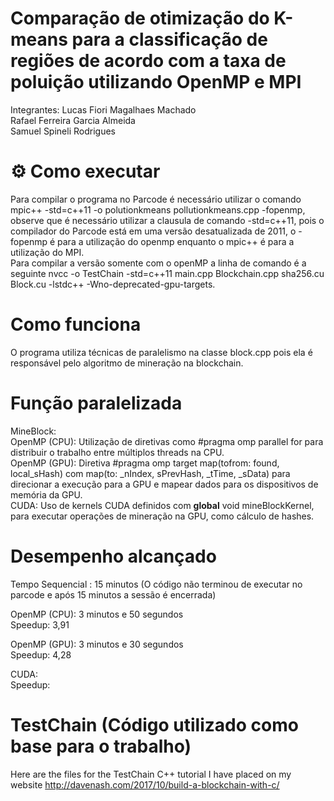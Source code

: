 # Comparação de otimização do K-means para a classificação de regiões de acordo com a taxa de poluição utilizando OpenMP e MPI
Integrantes: Lucas Fiori Magalhaes Machado\
             Rafael Ferreira Garcia Almeida\
             Samuel Spineli Rodrigues
# ⚙️ Como executar
Para compilar o programa no Parcode é necessário utilizar o comando mpic++ -std=c++11 -o polutionkmeans pollutionkmeans.cpp -fopenmp, observe que é necessário utilizar a clausula de comando -std=c++11, pois o compilador do Parcode está em uma versão desatualizada de 2011, o -fopenmp é para a utilização do openmp enquanto o mpic++ é para a utilização do MPI.\
Para compilar a versão somente com o openMP a linha de comando é a seguinte nvcc -o TestChain -std=c++11 main.cpp Blockchain.cpp sha256.cu Block.cu -lstdc++ -Wno-deprecated-gpu-targets.

# Como funciona
O programa utiliza técnicas de paralelismo na classe block.cpp pois ela é responsável pelo algoritmo de mineração na blockchain.

# Função paralelizada

MineBlock: 
\
OpenMP (CPU): Utilização de diretivas como #pragma omp parallel for para distribuir o trabalho entre múltiplos threads na CPU.
\
OpenMP (GPU): Diretiva #pragma omp target map(tofrom: found, local_sHash) com map(to: _nIndex, sPrevHash, _tTime, _sData) para direcionar a execução para a GPU e mapear dados para os dispositivos de memória da GPU.
\
CUDA: Uso de kernels CUDA definidos com __global__ void mineBlockKernel, para executar operações de mineração na GPU, como cálculo de hashes.

# Desempenho alcançado
Tempo Sequencial : 15 minutos (O código não terminou de executar no parcode e após 15 minutos a sessão é encerrada)

OpenMP (CPU): 3 minutos e 50 segundos \
Speedup: 3,91 

OpenMP (GPU): 3 minutos e 30 segundos \
Speedup: 4,28 

CUDA: \
Speedup: 

# TestChain (Código utilizado como base para o trabalho)
Here are the files for the TestChain C++ tutorial I have placed on my website http://davenash.com/2017/10/build-a-blockchain-with-c/
